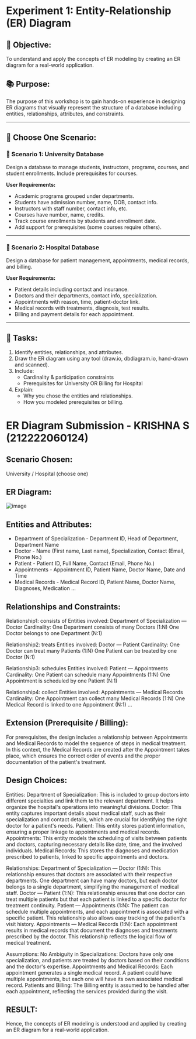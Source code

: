 
# Experiment 1: Entity-Relationship (ER) Diagram

## 🎯 Objective:
To understand and apply the concepts of ER modeling by creating an ER diagram for a real-world application.

## 📚 Purpose:
The purpose of this workshop is to gain hands-on experience in designing ER diagrams that visually represent the structure of a database including entities, relationships, attributes, and constraints.

---

## 🧪 Choose One Scenario:

### 🔹 Scenario 1: University Database
Design a database to manage students, instructors, programs, courses, and student enrollments. Include prerequisites for courses.

**User Requirements:**
- Academic programs grouped under departments.
- Students have admission number, name, DOB, contact info.
- Instructors with staff number, contact info, etc.
- Courses have number, name, credits.
- Track course enrollments by students and enrollment date.
- Add support for prerequisites (some courses require others).

---

### 🔹 Scenario 2: Hospital Database
Design a database for patient management, appointments, medical records, and billing.

**User Requirements:**
- Patient details including contact and insurance.
- Doctors and their departments, contact info, specialization.
- Appointments with reason, time, patient-doctor link.
- Medical records with treatments, diagnosis, test results.
- Billing and payment details for each appointment.

---

## 📝 Tasks:
1. Identify entities, relationships, and attributes.
2. Draw the ER diagram using any tool (draw.io, dbdiagram.io, hand-drawn and scanned).
3. Include:
   - Cardinality & participation constraints
   - Prerequisites for University OR Billing for Hospital
4. Explain:
   - Why you chose the entities and relationships.
   - How you modeled prerequisites or billing.


# ER Diagram Submission - KRISHNA S (212222060124)

## Scenario Chosen:
University / Hospital (choose one)

## ER Diagram:
![image](https://github.com/user-attachments/assets/1167d277-7df5-4895-8649-19dfad9ec0e1)


## Entities and Attributes:
- Department of Specialization - Department ID, Head of Department, Department Name
- Doctor - Name (First name, Last name), Specialization, Contact (Email, Phone No.)
- Patient - Patient ID, Full Name, Contact (Email, Phone No.)
- Appointments - Appointment ID, Patient Name, Doctor Name, Date and Time
- Medical Records - Medical Record ID, Patient Name, Doctor Name, Diagnoses, Medication
...

## Relationships and Constraints:
Relationship1: consists of
Entities involved: Department of Specialization — Doctor
Cardinality:
One Department consists of many Doctors (1:N)
One Doctor belongs to one Department (N:1)

Relationship2: treats
Entities involved: Doctor — Patient
Cardinality:
One Doctor can treat many Patients (1:N)
One Patient can be treated by one Doctor (N:1)

Relationship3: schedules
Entities involved: Patient — Appointments
Cardinality:
One Patient can schedule many Appointments (1:N)
One Appointment is scheduled by one Patient (N:1)

Relationship4: collect 
Entities involved: Appointments — Medical Records
Cardinality:
One Appointment can collect many Medical Records (1:N)
One Medical Record is linked to one Appointment (N:1)
...

## Extension (Prerequisite / Billing):
For prerequisites, the design includes a relationship between Appointments and Medical Records to model the sequence of steps in medical treatment. In this context, the Medical Records are created after the Appointment takes place, which ensures the correct order of events and the proper documentation of the patient's treatment.

## Design Choices:
Entities:
Department of Specialization: This is included to group doctors into different specialties and link them to the relevant department. It helps organize the hospital's operations into meaningful divisions.
Doctor: This entity captures important details about medical staff, such as their specialization and contact details, which are crucial for identifying the right doctor for a patient's needs.
Patient: This entity stores patient information, ensuring a proper linkage to appointments and medical records.
Appointments: This entity models the scheduling of visits between patients and doctors, capturing necessary details like date, time, and the involved individuals.
Medical Records: This stores the diagnoses and medication prescribed to patients, linked to specific appointments and doctors.

Relationships:
Department of Specialization — Doctor (1:N): This relationship ensures that doctors are associated with their respective departments. One department can have many doctors, but each doctor belongs to a single department, simplifying the management of medical staff.
Doctor — Patient (1:N): This relationship ensures that one doctor can treat multiple patients but that each patient is linked to a specific doctor for treatment continuity.
Patient — Appointments (1:N): The patient can schedule multiple appointments, and each appointment is associated with a specific patient. This relationship also allows easy tracking of the patient's visit history.
Appointments — Medical Records (1:N): Each appointment results in medical records that document the diagnoses and treatments prescribed by the doctor. This relationship reflects the logical flow of medical treatment.

Assumptions:
No Ambiguity in Specializations: Doctors have only one specialization, and patients are treated by doctors based on their conditions and the doctor's expertise.
Appointments and Medical Records: Each appointment generates a single medical record. A patient could have multiple appointments, but each one will have its own associated medical record.
Patients and Billing: The Billing entity is assumed to be handled after each appointment, reflecting the services provided during the visit.

## RESULT:
Hence, the concepts of ER modeling is understood and applied by creating an ER diagram for a real-world application.
